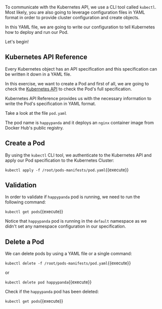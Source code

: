
To communicate with the Kubernetes API, we use a CLI tool called `kubectl`. Most likely, you are also going to leverage configuration files in YAML format in order to provide cluster configuration and create objects.

In this YAML file, we are going to write our configuration to tell Kubernetes how to deploy and run our Pod.

Let's begin!

## Kubernetes API Reference 

Every Kubernetes object has an API specification and this specification can be written it down in a YAML file.

In this exercise, we want to create a Pod and first of all, we are going to check the [Kubernetes API](https://kubernetes.io/docs/reference/generated/kubernetes-api/v1.18/#pod-v1-core) to check the Pod's full specification.

Kubernetes API Reference provides us with the necessary information to write the Pod's specification in YAML format. 

Take a look at the file `pod.yaml`

The pod name is `happypanda` and it deploys an `nginx` container image from Docker Hub's public registry.

## Create a Pod

By using the `kubectl` CLI tool, we authenticate to the Kubernetes API and apply our Pod specification to the Kubernetes Cluster:

`kubectl apply -f /root/pods-manifests/pod.yaml`{{execute}}

## Validation

In order to validate if `happypanda` pod is running, we need to run the following command:

`kubectl get pods`{{execute}}

Notice that `happypanda` pod is running in the `default` namespace as we didn't set any namespace configuration in our specification.

## Delete a Pod

We can delete pods by using a YAML file or a single command:

`kubectl delete -f /root/pods-manifests/pod.yaml`{{execute}}

or 

`kubectl delete pod happypanda`{{execute}}

Check if the `happypanda` pod has been deleted:

`kubectl get pods`{{execute}}
